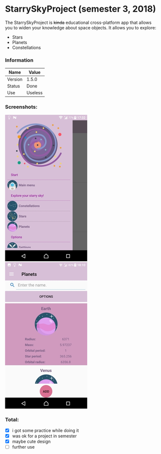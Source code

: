 # StarrySkyProject (semester 3, 2018)
The StarrySkyProject is ~~kinda~~ educational cross-platform app that allows you to widen your knowledge about space objects.
It allows you to explore:
- Stars
- Planets
- Constellations

### Information
| Name     | Value |
| ---      | ---       |
| Version | 1.5.0       |
| Status     | Done      |
| Use    | Useless     |

### Screenshots:
![Master page](https://github.com/annahdigital/StarrySkyProject/blob/master/rsz_lgfxhawwagk.jpg)
![Detail page example](https://github.com/annahdigital/StarrySkyProject/blob/master/rsz_dtxw2lk8xji.jpg)

### Total:
- [x] i got some practice while doing it
- [x] was ok for a project in semester
- [x] maybe cute design
- [ ] further use
